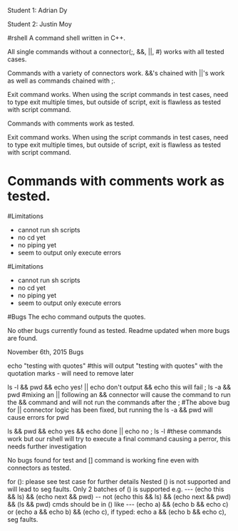 
Student 1: Adrian Dy

Student 2: Justin Moy

#rshell
A command shell written in C++.

All single commands without a connector(;, &&, ||, #) works with all tested cases.

Commands with a variety of connectors work. &&'s chained with ||'s work as well as commands chained with ;.

Exit command works. When using the script commands in test cases, need to type exit multiple times,
but outside of script, exit is flawless as tested with script command.

Commands with comments work as tested.



Exit command works. When using the script commands in test cases, need to type exit multiple times,
but outside of script, exit is flawless as tested with script command.

Commands with comments work as tested.
=======

#Limitations
- cannot run sh scripts
- no cd yet
- no piping yet
- seem to output only execute errors




#Limitations
- cannot run sh scripts
- no cd yet
- no piping yet
- seem to output only execute errors

#Bugs
The echo command outputs the quotes.

No other bugs currently found as tested. Readme updated when more bugs are found.


November 6th, 2015 Bugs

echo "testing with quotes" #this will output "testing with quotes" with the quotation marks - will need to remove later

ls -l && pwd && echo yes! || echo don't output && echo this will fail ; ls -a && pwd #mixing an || following
an && connector will cause the command to run the && command and will not run the commands after the ; #The above bug for || connector logic has been fixed, but running the ls -a && pwd will cause errors for pwd

ls && pwd && echo yes && echo done || echo no ; ls -l #these commands work but our rshell will try to execute a final command
causing a perror, this needs further investigation

No bugs found for test and [] command is working fine even with connectors as tested.

for ():  please see test case for further details
Nested () is not supported and will lead to seg faults.
Only 2 batches of () is supported  e.g. --- (echo this && ls) && (echo next && pwd) -- not (echo this && ls) && (echo next && pwd) && (ls && pwd)
cmds should be in () like --- (echo a) && (echo b && echo c) or (echo a && echo b) && (echo c),
if typed: echo a && (echo b && echo c), seg faults.
